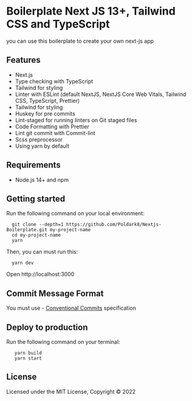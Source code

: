 # Boilerplate Next JS 13+, Tailwind CSS  and TypeScript

you can use this boilerplate to create your own next-js app

## Features

- Next.js
- Type checking with TypeScript
- Tailwind for styling
- Linter with ESLint (default NextJS, NextJS Core Web Vitals, Tailwind CSS, TypeScript, Prettier)
- Tailwind for styling
- Huskey for pre commits
- Lint-staged for running linters on Git staged files
- Code Formatting with Prettier
- Lint git commit with Commit-lint
- Scss preprocessor
- Using yarn by default

## Requirements

- Node.js 14+ and npm

## Getting started

Run the following command on your local environment:

```
  git clone --depth=1 https://github.com/Poldark8/Nextjs-Boilerplate.git my-project-name
  cd my-project-name
  yarn
```

Then, you can must run this:

```
  yarn dev
```

Open http://localhost:3000

## Commit Message Format

You must use - [Conventional Commits](https://www.conventionalcommits.org/en/v1.0.0/) specification

## Deploy to production

Run the following command on your terminal:

```
   yarn build
   yarn start
  ```

## License

Licensed under the MIT License, Copyright © 2022
